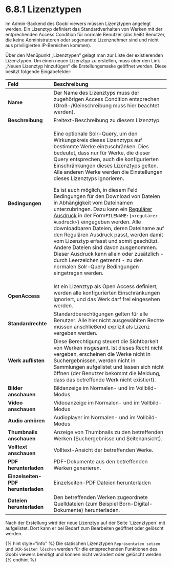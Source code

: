 # 6.8.1 Lizenztypen

Im Admin-Backend des Goobi viewers müssen Lizenztypen angelegt werden. Ein Lizenztyp definiert das Standardverhalten von Werken mit der entprechenden Access Condition für normale Benutzer \(das heißt Benutzer, die keine Administratoren oder sogenannte Lizenznehmer sind und nicht aus priviligierten IP-Bereichen kommen\).

Über den Menüpunkt „Lizenztypen“ gelagt man zur Liste der existierenden Lizenztypen. Um einen neuen Lizenztyp zu erstellen, muss über den Link „Neuen Lizenztyp hinzufügen“ die Erstellungsmaske geöffnet werden. Diese besitzt folgende Eingabefelder:

<table>
  <thead>
    <tr>
      <th style="text-align:left"><b>Feld</b>
      </th>
      <th style="text-align:left">Beschreibung</th>
    </tr>
  </thead>
  <tbody>
    <tr>
      <td style="text-align:left"><b>Name</b>
      </td>
      <td style="text-align:left">Der Name des Lizenztyps muss der zugeh&#xF6;rigen Access Condition entsprechen
        (Gro&#xDF;-/Kleinschreibung muss hier beachtet werden).</td>
    </tr>
    <tr>
      <td style="text-align:left"><b>Beschreibung</b>
      </td>
      <td style="text-align:left">Freitext-Beschreibung zu diesem Lizenztyp.</td>
    </tr>
    <tr>
      <td style="text-align:left"><b>Bedingungen</b>
      </td>
      <td style="text-align:left">
        <p>Eine optionale Solr-Query, um den Wirkungskreis dieses Lizenztyps auf
          bestimmte Werke einzuschr&#xE4;nken. Dies bedeutet, dass nur f&#xFC;r Werke,
          die dieser Query entsprechen, auch die konfigurierten Einschr&#xE4;nkungen
          dieses Lizenztyps gelten. Alle anderen Werke werden die Einstellungen dieses
          Lizenztyps ignorieren.</p>
        <p>Es ist auch m&#xF6;glich, in diesem Feld Bedingungen f&#xFC;r den Download
          von Dateien in Abh&#xE4;ngigkeit vom Dateinamen unterzubringen. Dazu kann
          ein <a href="http://www.regexe.de/hilfe.jsp">Regul&#xE4;rer Ausdruck</a> in
          der Form<code>FILENAME:{&lt;regul&#xE4;rer Ausdruck&gt;}</code> eingegeben
          werden. Alle downloadbaren Dateien, deren Dateiname auf den Regul&#xE4;ren
          Ausdruck passt, werden damit vom Lizenztyp erfasst und somit gesch&#xFC;tzt.
          Andere Dateien sind davon ausgenommen. Dieser Ausdruck kann allein oder
          zus&#xE4;tzlich - durch Leerzeichen getrennt - zu den normalen Solr-Query
          Bedingungen eingetragen werden.</p>
      </td>
    </tr>
    <tr>
      <td style="text-align:left"><b>OpenAccess</b>
      </td>
      <td style="text-align:left">Ist ein Lizenztyp als Open Access definiert, werden alle konfigurierten
        Einschr&#xE4;nkungen ignoriert, und das Werk darf frei eingesehen werden.</td>
    </tr>
    <tr>
      <td style="text-align:left"><b>Standardrechte</b>
      </td>
      <td style="text-align:left">Standardberechtigungen gelten f&#xFC;r alle Benutzer. Alle hier nicht
        ausgew&#xE4;hlten Rechte m&#xFC;ssen anschlie&#xDF;end explizit als Lizenz
        vergeben werden.</td>
    </tr>
    <tr>
      <td style="text-align:left"><b>Werk auflisten</b>
      </td>
      <td style="text-align:left">Diese Berechtigung steuert die Sichtbarkeit von Werken insgesamt. Ist
        dieses Recht nicht vergeben, erscheinen die Werke nicht in Suchergebnissen,
        werden nicht in Sammlungen aufgelistet und lassen sich nicht &#xF6;ffnen
        (der Benutzer bekommt die Meldung, dass das betreffende Werk nicht existiert).</td>
    </tr>
    <tr>
      <td style="text-align:left"><b>Bilder anschauen</b>
      </td>
      <td style="text-align:left">Bildanzeige im Normalen- und im Vollbild-Modus.</td>
    </tr>
    <tr>
      <td style="text-align:left"><b>Video anschauen</b>
      </td>
      <td style="text-align:left">Videoanzeige im Normalen- und im Vollbild-Modus</td>
    </tr>
    <tr>
      <td style="text-align:left"><b>Audio anh&#xF6;ren</b>
      </td>
      <td style="text-align:left">Audioplayer im Normalen- und im Vollbild-Modus</td>
    </tr>
    <tr>
      <td style="text-align:left"><b>Thumbnails anschauen</b>
      </td>
      <td style="text-align:left">Anzeige von Thumbnails zu den betreffenden Werken (Suchergebnisse und
        Seitenansicht).</td>
    </tr>
    <tr>
      <td style="text-align:left"><b>Volltext anschauen</b>
      </td>
      <td style="text-align:left">Volltext-Ansicht der betreffenden Werke.</td>
    </tr>
    <tr>
      <td style="text-align:left"><b>PDF herunterladen</b>
      </td>
      <td style="text-align:left">PDF-Dokumente aus den betreffenden Werken generieren.</td>
    </tr>
    <tr>
      <td style="text-align:left"><b>Einzelseiten-PDF herunterladen</b>
      </td>
      <td style="text-align:left">Einzelseiten-PDF Dateien herunterladen</td>
    </tr>
    <tr>
      <td style="text-align:left"><b>Dateien herunterladen</b>
      </td>
      <td style="text-align:left">Den betreffenden Werken zugeordnete Quelldateien (zum Beispiel Born-Digital-Dokumente)
        herunterladen.</td>
    </tr>
  </tbody>
</table>Nach der Erstellung wird der neue Lizenztyp auf der Seite `Lizenztypen` mit aufgelistet. Dort kann er bei Bedarf zum Bearbeiten geöffnet oder gelöscht werden.

{% hint style="info" %}
Die statischen Lizenztypen `Repräsentaten setzen` und `OCR-Seiten löschen` werden für die entsprechenden Funktionen des Goobi viewers benötigt und können nicht verändert oder gelöscht werden.
{% endhint %}

